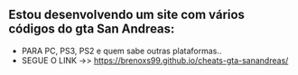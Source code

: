  ## Estou desenvolvendo um site com vários códigos do gta San Andreas:

- PARA PC, PS3, PS2 e quem sabe outras plataformas..
- SEGUE O LINK ->> https://brenoxs99.github.io/cheats-gta-sanandreas/

